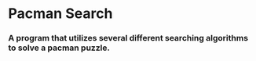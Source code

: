 # Pacman Search

### A program that utilizes several different searching algorithms to solve a pacman puzzle.
